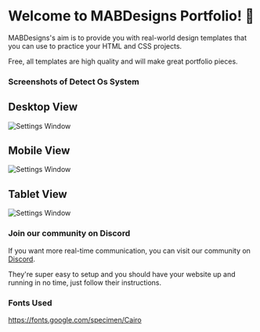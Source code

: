  
# Welcome to MABDesigns Portfolio! 👋

MABDesigns's aim is to provide you with real-world design templates that you can use to practice your HTML and CSS projects. 

Free, all templates are high quality and will make great portfolio pieces.

### Screenshots of Detect Os System

## Desktop View
![Settings Window](https://i.postimg.cc/ZK6PvPy9/Screenshot-2022-09-16-at-00-58-58-Detect-OS.png)
## Mobile View
![Settings Window](https://i.postimg.cc/jSXzZsct/Screenshot-2022-09-16-at-00-59-49-Detect-OS.png)
## Tablet View
![Settings Window](https://i.postimg.cc/0NX71ch4/Screenshot-2022-09-16-at-01-00-20-Detect-OS.png)
### Join our community on Discord

If you want more real-time communication, you can visit our community on [Discord](https://discord.gg/5tJjhTuqfF). 


They're super easy to setup and you should have your website up and running in no time, just follow their instructions.

### Fonts Used

https://fonts.google.com/specimen/Cairo 